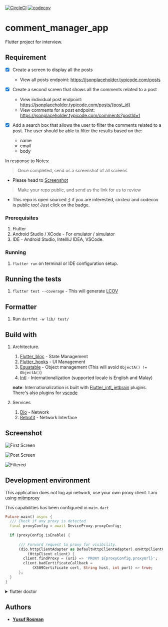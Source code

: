 [![CircleCI](https://circleci.com/gh/zaralockheart/comment-manager-app.svg?style=svg)](https://circleci.com/gh/zaralockheart/comment-manager-app)
[![codecov](https://codecov.io/gh/zaralockheart/comment-manager-app/branch/master/graph/badge.svg)](https://codecov.io/gh/zaralockheart/comment-manager-app)

# comment_manager_app

Flutter project for interview.

## Requirement
- [x] Create a screen to display all the posts
    * View all posts endpoint: https://jsonplaceholder.typicode.com/posts

- [x] Create a second screen that shows all the comments related to a post
    * View individual post endpoint: https://jsonplaceholder.typicode.com/posts/{post_id}
    * View comments for a post endpoint: https://jsonplaceholder.typicode.com/comments?postId=1

- [x] Add a search box that allows the user to filter the comments related to a post. The user should be able to filter the results based on the:
     * name
     * email
     * body
     
In response to Notes:
> Once completed, send us a screenshot of all screens

* Please head to [Screenshot](#screenshot)

> Make your repo public, and send us the link for us to review

* This repo is open sourced ;) if you are interested, circleci and codecov is public too!
Just click on the badge.

### Prerequisites
1. Flutter
2. Android Studio / XCode - For emulator / simulator
3. IDE - Android Studio, IntellliJ IDEA, VSCode.

### Running
1. `flutter run` on terminal or IDE configuration setup.

## Running the tests
1. `flutter test --coverage` - This will generate [LCOV](http://ltp.sourceforge.net/coverage/lcov.php)

## Formatter
1. Run `dartfmt -w lib/ test/`

## Build with
1. Architecture.
    1. [Flutter_bloc](https://pub.dev/packages/flutter_bloc) - State Management
    2. [Flutter_hooks](https://pub.dev/packages/flutter_hooks) - UI Management
    3. [Equatable](https://pub.dev/packages/equatable) - Object management (This will avoid `ObjectA() != ObjectA()`)
    4. [Intl](https://pub.dev/packages/intl) - Internationalization (supported locale is English and Malay)
    
    **note**: Internationalization is built with [Flutter_intl_jetbrain](https://plugins.jetbrains.com/plugin/13666-flutter-intl) plugins.
    There's also plugins for [vscode](https://marketplace.visualstudio.com/items?itemName=localizely.flutter-intl)

2. Services
    1. [Dio](https://pub.dev/packages/dio) - Network
    2. [Retrofit](https://pub.dev/packages/retrofit) - Network Interface

## Screenshot
![First Screen](screenshot/posts.png)

![Post Screen](screenshot/post_comments.png)

![Filtered](screenshot/comments_filter.png)

## Development environment

This application does not log api network, use your own proxy client. I am using [mitmproxy](https://mitmproxy.org)

This capabilities has been configured in `main.dart`
```dart
Future main() async {
  /// Check if any proxy is detected
  final proxyConfig = await DeviceProxy.proxyConfig;
  
  if (proxyConfig.isEnable) {
    
      /// Forward request to proxy for visibility.
      (dio.httpClientAdapter as DefaultHttpClientAdapter).onHttpClientCreate =
          (HttpClient client) {
        client.findProxy = (uri) => 'PROXY ${proxyConfig.proxyUrl}';
        client.badCertificateCallback =
            (X509Certificate cert, String host, int port) => true;
      };
  }
}
```

<details>
    <summary>flutter doctor</summary>
    
```
[✓] Flutter (Channel stable, v1.12.13+hotfix.9, on Linux, locale en_US.UTF-8)
    • Flutter version 1.12.13+hotfix.9 at /home/yuzuriha/devenv/flutter
    • Framework revision f139b11009 (4 days ago), 2020-03-30 13:57:30 -0700
    • Engine revision af51afceb8
    • Dart version 2.7.2

 
[✓] Android toolchain - develop for Android devices (Android SDK version 29.0.3)
    • Android SDK at /home/yuzuriha/Android/Sdk
    • Android NDK location not configured (optional; useful for native profiling support)
    • Platform android-29, build-tools 29.0.3
    • ANDROID_HOME = /home/yuzuriha/Android/Sdk
    • ANDROID_SDK_ROOT = /home/yuzuriha/Android/Sdk
    • Java binary at: /home/yuzuriha/.local/share/JetBrains/Toolbox/apps/AndroidStudio/ch-0/192.6241897/jre/bin/java
    • Java version OpenJDK Runtime Environment (build 1.8.0_212-release-1586-b4-5784211)
    • All Android licenses accepted.

[!] Android Studio (version 3.5)
    • Android Studio at /home/yuzuriha/.local/share/JetBrains/Toolbox/apps/AndroidStudio/ch-0/191.6010548
    ✗ Flutter plugin not installed; this adds Flutter specific functionality.
    ✗ Dart plugin not installed; this adds Dart specific functionality.
    • Java version OpenJDK Runtime Environment (build 1.8.0_202-release-1483-b49-5587405)

[!] Android Studio (version 3.6)
    • Android Studio at /home/yuzuriha/.local/share/JetBrains/Toolbox/apps/AndroidStudio/ch-0/192.6241897
    ✗ Flutter plugin not installed; this adds Flutter specific functionality.
    ✗ Dart plugin not installed; this adds Dart specific functionality.
    • Java version OpenJDK Runtime Environment (build 1.8.0_212-release-1586-b4-5784211)

[✓] IntelliJ IDEA Ultimate Edition (version 2019.3)
    • IntelliJ at /home/yuzuriha/.local/share/JetBrains/Toolbox/apps/IDEA-U/ch-0/193.6911.18
    • Flutter plugin version 44.0.3
    • Dart plugin version 193.5731

[!] VS Code (version 1.43.2)
    • VS Code at /usr/share/code
    ✗ Flutter extension not installed; install from
      https://marketplace.visualstudio.com/items?itemName=Dart-Code.flutter

[✓] Connected device (1 available)
    • Android SDK built for x86 • emulator-5554 • android-x86 • Android 10 (API 29) (emulator)

! Doctor found issues in 3 categories.
```
    
</details>
    
## Authors

* [**Yusuf Rosman**](https://github.com/zaralockheart)
